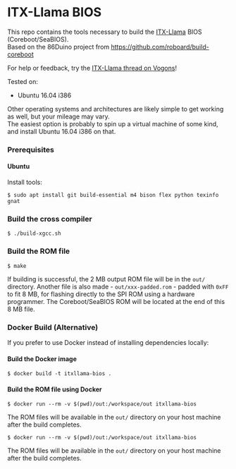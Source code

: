 # ITX-Llama BIOS

This repo contains the tools necessary to build the [ITX-Llama](https://github.com/eivindbohler/itxllama) BIOS (Coreboot/SeaBIOS).  
Based on the 86Duino project from https://github.com/roboard/build-coreboot  

For help or feedback, try the [ITX-Llama thread on Vogons](https://www.vogons.org/viewtopic.php?t=93480)!

Tested on:
* Ubuntu 16.04 i386

Other operating systems and architectures are likely simple to get working as well, but your mileage may vary.  
The easiest option is probably to spin up a virtual machine of some kind, and install Ubuntu 16.04 i386 on that.

### Prerequisites
#### Ubuntu
Install tools:
```
$ sudo apt install git build-essential m4 bison flex python texinfo gnat
```
### Build the cross compiler
```
$ ./build-xgcc.sh
```

### Build the ROM file
```
$ make
```

If building is successful, the 2 MB output ROM file will be in the `out/` directory.
Another file is also made - `out/xxx-padded.rom` - padded with `0xFF` to fit 8 MB, for flashing directly to the SPI ROM using a hardware programmer. The Coreboot/SeaBIOS ROM will be located at the end of this 8 MB file.

### Docker Build (Alternative)

If you prefer to use Docker instead of installing dependencies locally:

#### Build the Docker image
```
$ docker build -t itxllama-bios .
```

#### Build the ROM file using Docker
```
$ docker run --rm -v $(pwd)/out:/workspace/out itxllama-bios
```

The ROM files will be available in the `out/` directory on your host machine after the build completes.
```
$ docker run --rm -v $(pwd)/out:/workspace/out itxllama-bios
```

The ROM files will be available in the `out/` directory on your host machine after the build completes.

